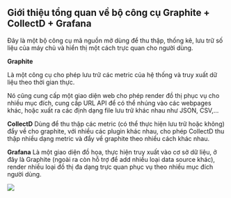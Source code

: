 ## Giới thiệu tổng quan về bộ công cụ Graphite + CollectD + Grafana


Đây là một bộ công cụ mã nguồn mở dùng để thu thập, thống kê, lưu trữ số liệu của máy chủ và hiển thị một cách trực quan cho người dùng.

**Graphite** 

Là một công cụ cho phép lưu trữ các metric của hệ thống và truy xuất dữ liệu theo thời gian thực.

Nó cũng cung cấp một giao diện web cho phép render đồ thị phục vụ cho nhiều mục đích, cung cấp URL API để có thể nhúng vào các webpages khác, hoặc xuất ra các định dạng file lưu trữ khác nhau như JSON, CSV,...

**CollectD** Dùng để thu thập các metric (có thể thực hiện lưu trữ hoặc không) đẩy về cho graphite, với nhiều các plugin khác nhau, cho phép CollectD thu thập nhiều dạng metric và đẩy về graphite theo nhiều cách khác nhau.

**Grafana** Là một giao diện đồ họa, thực hiện truy xuất vào cơ sở dữ liệu, ở đây là Graphite (ngoài ra còn hỗ trợ để add nhiều loại data source khác), render nhiều loại đồ thị đa dạng trực quan phục vụ theo nhiều mục đích người dùng.


<img src="../../img/2.png">